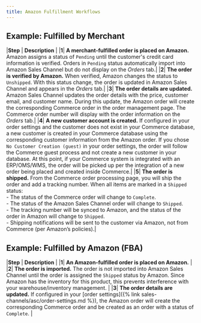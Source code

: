 ```yaml
---
title: Amazon Fulfillment Workflows
---
```



## Example: Fulfilled by Merchant

|**Step** | **Description** |
|**1**| **A merchant-fulfilled order is placed on Amazon.** Amazon assigns a status of `Pending` until the customer's credit card information is verified. Orders in `Pending` status automatically import into Amazon Sales Channel but do not display on the _Orders_ tab.|
|**2**| **The order is verified by Amazon.** When verified, Amazon changes the status to `Unshipped`. With this status change, the order is updated in Amazon Sales Channel and appears in the _Orders_ tab.|
|**3**| **The order details are updated.** Amazon Sales Channel updates the order details with the price, customer email, and customer name. During this update, the Amazon order will create the corresponding Commerce order in the order management page. The Commerce order number will display with the order information on the _Orders_ tab.|
|**4**| **A new customer account is created.** If configured in your order settings and the customer does not exist in your Commerce database, a new customer is created in your Commerce database using the corresponding customer information from the Amazon order. If you chose `No Customer Creation (guest)` in your order settings, the order will follow the Commerce guest process and not create a new customer in your database. At this point, if your Commerce system is integrated with an ERP/OMS/WMS, the order will be picked up per the integration of a new order being placed and created inside Commerce.|
|**5**| **The order is shipped.** From the Commerce order processing page, you will ship the order and add a tracking number. When all items are marked in a `Shipped` status:<br/>- The status of the Commerce order will change to `Complete`.<br/>- The status of the Amazon Sales Channel order will change to `Shipped`.<br/>- The tracking number will be synced to Amazon, and the status of the order in Amazon will change to `Shipped`.<br/>- Shipping notifications will be sent to the customer via Amazon, not from Commerce (per Amazon’s policies).|

## Example: Fulfilled by Amazon (FBA)

|**Step** | **Description** |
|**1**| **An Amazon-fulfilled order is placed on Amazon.** |
|**2**| **The order is imported.** The order is not imported into Amazon Sales Channel until the order is assigned the `Shipped` status by Amazon. Since Amazon has the inventory for this product, this prevents interference with your warehouse/inventory management. |
|**3**| **The order details are updated.** If configured in your [order settings]({% link sales-channels/asc/order-settings.md %}), the Amazon order will create the corresponding Commerce order and be created as an order with a status of `Complete`. |
